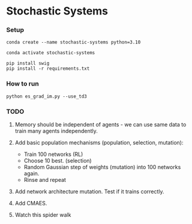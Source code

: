 # Stochastic Systems

### Setup

```
conda create --name stochastic-systems python=3.10

conda activate stochastic-systems

pip install swig
pip install -r requirements.txt
```

### How to run

```
python es_grad_im.py --use_td3
```

### TODO

1. Memory should be independent of agents - we can use same data to train many agents independently.
2. Add basic population mechanisms (population, selection, mutation):

   - Train 100 networks (RL)
   - Choose 10 best. (selection)
   - Random Gaussian step of weights (mutation) into 100 networks again.
   - Rinse and repeat

3. Add network architecture mutation. Test if it trains correctly.
4. Add CMAES.
5. Watch this spider walk
